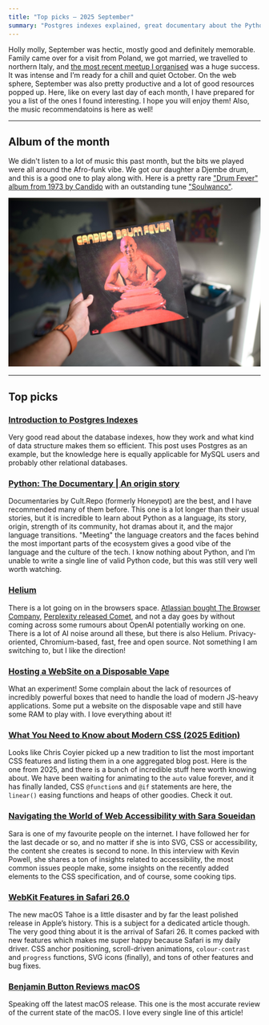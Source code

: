 ```yaml
---
title: "Top picks — 2025 September"
summary: "Postgres indexes explained, great documentary about the Python language, new browser is around, disposable vape as a web server, great summary of the modern CSS, more great accessibility knowledge, some of the news related to the new Apple releases and more."
---
```


Holly molly, September was hectic, mostly good and definitely memorable. Family came over for a visit from Poland, we got married, we travelled to northern Italy, and [the most recent meetup I organised](https://nn1.dev/events/8/) was a huge success. It was intense and I’m ready for a chill and quiet October. On the web sphere, September was also pretty productive and a lot of good resources popped up. Here, like on every last day of each month, I have prepared for you a list of the ones I found interesting. I hope you will enjoy them! Also, the music recommendatoins is here as well!

---

## Album of the month

We didn't listen to a lot of music this past month, but the bits we played were all around the Afro-funk vibe. We got our daughter a Djembe drum, and this is a good one to play along with. Here is a pretty rare ["Drum Fever" album from 1973 by Candido](https://www.discogs.com/release/405114-Candido-Drum-Fever) with an outstanding tune ["Soulwanco"](https://youtu.be/vOCza93tMco?si=K7Bv4bUjjs_1qiP0).

![Candido "Drum Fever"](candido.jpg)

---

## Top picks

### [Introduction to Postgres Indexes](https://frontendmasters.com/blog/intro-to-postgres-indexes/)

Very good read about the database indexes, how they work and what kind of data structure makes them so efficient. This post uses Postgres as an example, but the knowledge here is equally applicable for MySQL users and probably other relational databases.

### [Python: The Documentary | An origin story](https://youtu.be/GfH4QL4VqJ0)

Documentaries by Cult.Repo (formerly Honeypot) are the best, and I have recommended many of them before. This one is a lot longer than their usual stories, but it is incredible to learn about Python as a language, its story, origin, strength of its community, hot dramas about it, and the major language transitions. "Meeting" the language creators and the faces behind the most important parts of the ecosystem gives a good vibe of the language and the culture of the tech. I know nothing about Python, and I’m unable to write a single line of valid Python code, but this was still very well worth watching.

### [Helium](https://helium.computer)

There is a lot going on in the browsers space. [Atlassian bought The Browser Company](https://www.atlassian.com/blog/announcements/atlassian-acquires-the-browser-company), [Perplexity released Comet](https://www.perplexity.ai/comet), and not a day goes by without coming across some rumours about OpenAI potentially working on one. There is a lot of AI noise around all these, but there is also Helium. Privacy-oriented, Chromium-based, fast, free and open source. Not something I am switching to, but I like the direction!

### [Hosting a WebSite on a Disposable Vape](https://bogdanthegeek.github.io/blog/projects/vapeserver/)

What an experiment! Some complain about the lack of resources of incredibly powerful boxes that need to handle the load of modern JS-heavy applications. Some put a website on the disposable vape and still have some RAM to play with. I love everything about it!

### [What You Need to Know about Modern CSS (2025 Edition)](https://frontendmasters.com/blog/what-you-need-to-know-about-modern-css-2025-edition/)

Looks like Chris Coyier picked up a new tradition to list the most important CSS features and listing them in a one aggregated blog post. Here is the one from 2025, and there is a bunch of incredible stuff here worth knowing about. We have been waiting for animating to the `auto` value forever, and it has finally landed, CSS `@function`s and `@if` statements are here, the `linear()` easing functions and heaps of other goodies. Check it out.

### [Navigating the World of Web Accessibility with Sara Soueidan](https://youtu.be/ndGKjhzmLXc)

Sara is one of my favourite people on the internet. I have followed her for the last decade or so, and no matter if she is into SVG, CSS or accessibility, the content she creates is second to none. In this interview with Kevin Powell, she shares a ton of insights related to accessibility, the most common issues people make, some insights on the recently added elements to the CSS specification, and of course, some cooking tips.

### [WebKit Features in Safari 26.0](https://webkit.org/blog/17333/webkit-features-in-safari-26-0)

The new macOS Tahoe is a little disaster and by far the least polished release in Apple’s history. This is a subject for a dedicated article though. The very good thing about it is the arrival of Safari 26. It comes packed with new features which makes me super happy because Safari is my daily driver. CSS anchor positioning, scroll-driven animations, `colour-contrast` and `progress` functions, SVG icons (finally), and tons of other features and bug fixes.

### [Benjamin Button Reviews macOS](https://rakhim.exotext.com/benjamin-button-reviews-macos)

Speaking off the latest macOS release. This one is the most accurate review of the current state of the macOS. I love every single line of this article!
